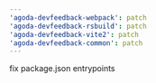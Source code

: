 ```yaml
---
'agoda-devfeedback-webpack': patch
'agoda-devfeedback-rsbuild': patch
'agoda-devfeedback-vite2': patch
'agoda-devfeedback-common': patch
---
```


fix package.json entrypoints
